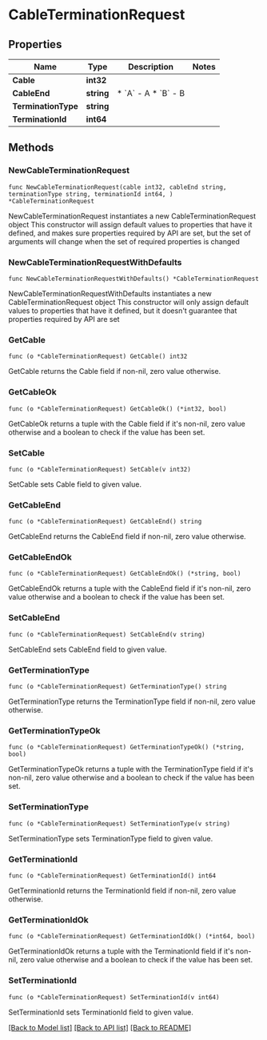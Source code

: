 # CableTerminationRequest

## Properties

Name | Type | Description | Notes
------------ | ------------- | ------------- | -------------
**Cable** | **int32** |  | 
**CableEnd** | **string** | * &#x60;A&#x60; - A * &#x60;B&#x60; - B | 
**TerminationType** | **string** |  | 
**TerminationId** | **int64** |  | 

## Methods

### NewCableTerminationRequest

`func NewCableTerminationRequest(cable int32, cableEnd string, terminationType string, terminationId int64, ) *CableTerminationRequest`

NewCableTerminationRequest instantiates a new CableTerminationRequest object
This constructor will assign default values to properties that have it defined,
and makes sure properties required by API are set, but the set of arguments
will change when the set of required properties is changed

### NewCableTerminationRequestWithDefaults

`func NewCableTerminationRequestWithDefaults() *CableTerminationRequest`

NewCableTerminationRequestWithDefaults instantiates a new CableTerminationRequest object
This constructor will only assign default values to properties that have it defined,
but it doesn't guarantee that properties required by API are set

### GetCable

`func (o *CableTerminationRequest) GetCable() int32`

GetCable returns the Cable field if non-nil, zero value otherwise.

### GetCableOk

`func (o *CableTerminationRequest) GetCableOk() (*int32, bool)`

GetCableOk returns a tuple with the Cable field if it's non-nil, zero value otherwise
and a boolean to check if the value has been set.

### SetCable

`func (o *CableTerminationRequest) SetCable(v int32)`

SetCable sets Cable field to given value.


### GetCableEnd

`func (o *CableTerminationRequest) GetCableEnd() string`

GetCableEnd returns the CableEnd field if non-nil, zero value otherwise.

### GetCableEndOk

`func (o *CableTerminationRequest) GetCableEndOk() (*string, bool)`

GetCableEndOk returns a tuple with the CableEnd field if it's non-nil, zero value otherwise
and a boolean to check if the value has been set.

### SetCableEnd

`func (o *CableTerminationRequest) SetCableEnd(v string)`

SetCableEnd sets CableEnd field to given value.


### GetTerminationType

`func (o *CableTerminationRequest) GetTerminationType() string`

GetTerminationType returns the TerminationType field if non-nil, zero value otherwise.

### GetTerminationTypeOk

`func (o *CableTerminationRequest) GetTerminationTypeOk() (*string, bool)`

GetTerminationTypeOk returns a tuple with the TerminationType field if it's non-nil, zero value otherwise
and a boolean to check if the value has been set.

### SetTerminationType

`func (o *CableTerminationRequest) SetTerminationType(v string)`

SetTerminationType sets TerminationType field to given value.


### GetTerminationId

`func (o *CableTerminationRequest) GetTerminationId() int64`

GetTerminationId returns the TerminationId field if non-nil, zero value otherwise.

### GetTerminationIdOk

`func (o *CableTerminationRequest) GetTerminationIdOk() (*int64, bool)`

GetTerminationIdOk returns a tuple with the TerminationId field if it's non-nil, zero value otherwise
and a boolean to check if the value has been set.

### SetTerminationId

`func (o *CableTerminationRequest) SetTerminationId(v int64)`

SetTerminationId sets TerminationId field to given value.



[[Back to Model list]](../README.md#documentation-for-models) [[Back to API list]](../README.md#documentation-for-api-endpoints) [[Back to README]](../README.md)


